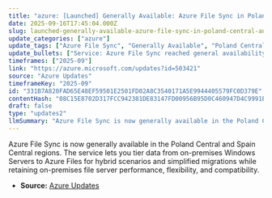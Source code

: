 ```yaml
---
title: "azure: [Launched] Generally Available: Azure File Sync in Poland Central and Spain Central"
date: 2025-09-16T17:45:04.000Z
slug: launched-generally-available-azure-file-sync-in-poland-central-and-spain-central
update_categories: ["azure"]
update_tags: ["Azure File Sync", "Generally Available", "Poland Central", "Spain Central", "Azure Files", "Hybrid", "Windows Server", "Migration"]
update_bullets: ["Service: Azure File Sync reached general availability in Poland Central and Spain Central.", "Primary capability: Seamless tiering of data from on-premises Windows Servers to Azure Files.", "Use cases: Supports hybrid deployments and simplifies migration of file servers to the cloud.", "On-prem benefits: Maintains performance, flexibility, and compatibility of existing file servers while leveraging cloud storage."]
timeframes: ["2025-09"]
link: "https://azure.microsoft.com/updates?id=503421"
source: "Azure Updates"
timeframeKey: "2025-09"
id: "331B7A820FAD65E48EF59501E2501FD02A8C3540171A5E9944405579FC0D379E"
contentHash: "08C15E8702D317FCC942381DE83147FD00956B95D0C460947D4C9991E6F7F3E7"
draft: false
type: "updates2"
llmSummary: "Azure File Sync is now generally available in the Poland Central and Spain Central regions. The service lets you tier data from on-premises Windows Servers to Azure Files for hybrid scenarios and simplified migrations while retaining on-premises file server performance, flexibility, and compatibility."
---
```


Azure File Sync is now generally available in the Poland Central and Spain Central regions. The service lets you tier data from on-premises Windows Servers to Azure Files for hybrid scenarios and simplified migrations while retaining on-premises file server performance, flexibility, and compatibility.

- **Source:** [Azure Updates](https://azure.microsoft.com/updates?id=503421)
